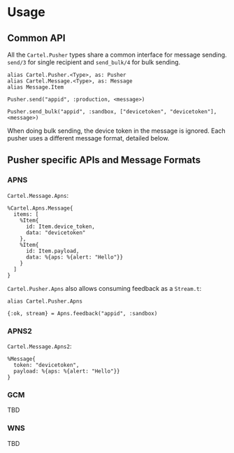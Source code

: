 # Usage

## Common API

All the `Cartel.Pusher` types share a common interface for message sending.
`send/3` for single recipient and `send_bulk/4` for bulk sending.

    alias Cartel.Pusher.<Type>, as: Pusher
    alias Cartel.Message.<Type>, as: Message
    alias Message.Item

    Pusher.send("appid", :production, <message>)

    Pusher.send_bulk("appid", :sandbox, ["devicetoken", "devicetoken"], <message>)

When doing bulk sending, the device token in the message is ignored.
Each pusher uses a different message format, detailed below.

## Pusher specific APIs and Message Formats

### APNS

`Cartel.Message.Apns`:

    %Cartel.Apns.Message{
      items: [
        %Item{
          id: Item.device_token,
          data: "devicetoken"
        },
        %Item{
          id: Item.payload,
          data: %{aps: %{alert: "Hello"}}
        }
      ]
    }

`Cartel.Pusher.Apns` also allows consuming feedback as a `Stream.t`:

    alias Cartel.Pusher.Apns

    {:ok, stream} = Apns.feedback("appid", :sandbox)

### APNS2

`Cartel.Message.Apns2`:

    %Message{
      token: "devicetoken",
      payload: %{aps: %{alert: "Hello"}}
    }

### GCM

TBD

### WNS

TBD

